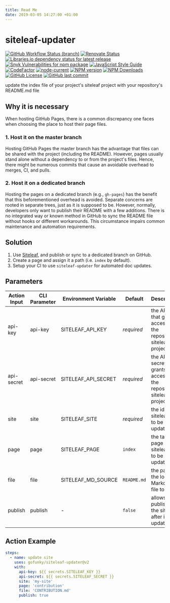 ```yaml
---
title: Read Me
date: 2019-03-05 14:27:00 +01:00
---
```


# siteleaf-updater

[![GitHub Workflow Status (branch)](https://img.shields.io/github/workflow/status/gofunky/siteleaf-updater/build/master?style=for-the-badge)](https://github.com/gofunky/siteleaf-updater/actions)
[![Renovate Status](https://img.shields.io/badge/renovate-enabled-green?style=for-the-badge&logo=renovatebot&color=1a1f6c)](https://app.renovatebot.com/dashboard#github/gofunky/siteleaf-updater)
[![Libraries.io dependency status for latest release](https://img.shields.io/librariesio/release/npm/siteleaf-updater?style=for-the-badge)](https://libraries.io/npm/siteleaf-updater)
[![Snyk Vulnerabilities for npm package](https://img.shields.io/snyk/vulnerabilities/npm/siteleaf-updater?style=for-the-badge)](https://snyk.io/test/github/gofunky/siteleaf-updater)
[![JavaScript Style Guide](https://img.shields.io/badge/code_style-standard-purple.svg?style=for-the-badge)](https://standardjs.com)
[![CodeFactor](https://www.codefactor.io/repository/github/gofunky/siteleaf-updater/badge?style=for-the-badge)](https://www.codefactor.io/repository/github/gofunky/siteleaf-updater)
[![node-current](https://img.shields.io/node/v/siteleaf-updater?style=for-the-badge)](https://www.npmjs.com/package/siteleaf-updater)
[![NPM version](https://img.shields.io/npm/v/siteleaf-updater?style=for-the-badge)](https://www.npmjs.com/package/siteleaf-updater)
[![NPM Downloads](https://img.shields.io/npm/dm/siteleaf-updater?style=for-the-badge&color=ff69b4)](https://www.npmjs.com/package/siteleaf-updater)
[![GitHub License](https://img.shields.io/github/license/gofunky/siteleaf-updater.svg?style=for-the-badge)](https://github.com/gofunky/siteleaf-updater/blob/master/LICENSE)
[![GitHub last commit](https://img.shields.io/github/last-commit/gofunky/siteleaf-updater.svg?style=for-the-badge&color=9cf)](https://github.com/gofunky/siteleaf-updater/commits/master)

update the index file of your project's siteleaf project with your repository's README.md file

## Why it is necessary

When hosting GitHub Pages, there is a common discrepancy one faces when choosing the place to host their page files.

### 1. Host it on the master branch

Hosting GitHub Pages the master branch has the advantage that files can be shared with the project (including the README).
However, pages usually stand alone without a dependency to or from the project's files.
Hence, there might be numerous commits that cause an avoidable overhead to merges, CI, and pulls.

### 2. Host it on a dedicated branch

Hosting the pages on a dedicated branch (e.g., `gh-pages`) has the benefit that this beforementioned overhead is avoided.
Separate concerns are rooted in separate trees, just as it is supposed to be.
However, normally, developers only want to publish their README with a few additions.
There is no integrated way or known method in GitHub to sync the README file without hooks or different workarounds.
This circumstance impairs common maintenance and automation requirements.

## Solution

1. Use [Siteleaf](https://www.siteleaf.com/), and publish or sync to a dedicated branch on GitHub.
2. Create a page and assign it a path (i.e. `index` by default).
3. Setup your CI to use `siteleaf-updater` for automated doc updates.

## Parameters

| Action Input | CLI Parameter | Environment Variable | Default | Description |  
| ------ | ------ | ------ | ------ | ------ |  
| api-key | api-key | SITELEAF_API_KEY | *required* | the API key that grants access to the repository's siteleaf project |   
| api-secret | api-secret | SITELEAF_API_SECRET | *required* | the API secret that grants access to the repository's siteleaf project |   
| site | site | SITELEAF_SITE | *required* | the id of the siteleaf site to be updated |   
| page | page | SITELEAF_PAGE | `index` | the target page of the siteleaf site to be updated |   
| file | file | SITELEAF_MD_SOURCE | `README.md` | the path to the local Markdown file to push |
| publish | publish | - | `false` | allows publishing the site after its update |

## Action Example

```yaml
steps:
  - name: update site
    uses: gofunky/siteleaf-updater@v2
    with:
      api-key: ${{ secrets.SITELEAF_KEY }}
      api-secret: ${{ secrets.SITELEAF_SECRET }}
      site: 'my-site'
      page: 'contribution'
      file: 'CONTRIBUTION.md'
      publish: true
```
